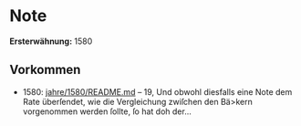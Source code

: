 # Note

**Ersterwähnung:** 1580

## Vorkommen
- 1580: [jahre/1580/README.md](../jahre/1580/README.md) – 19, Und
obwohl diesfalls eine Note dem Rate überſendet, wie die
Vergleichung zwiſchen den Bä>kern vorgenommen werden
ſollte, ſo hat doh der...
